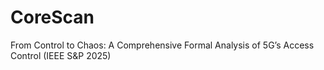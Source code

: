 # CoreScan
From Control to Chaos: A Comprehensive Formal Analysis of 5G’s Access Control (IEEE S&P 2025)